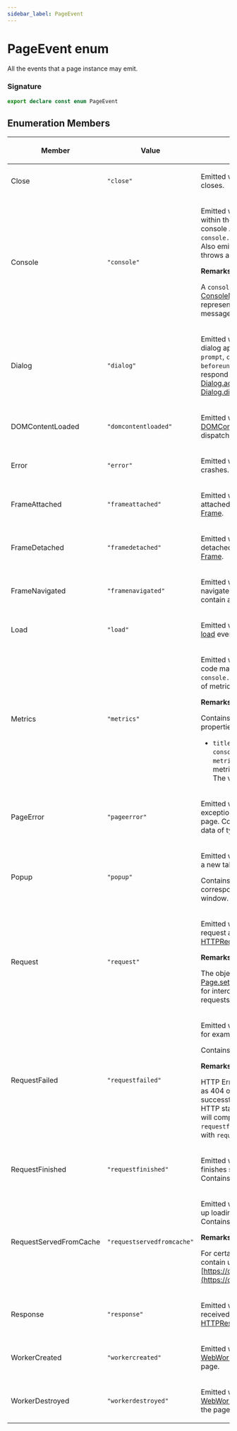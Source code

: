 ```yaml
---
sidebar_label: PageEvent
---
```


# PageEvent enum

All the events that a page instance may emit.

### Signature

```typescript
export declare const enum PageEvent
```

## Enumeration Members

<table><thead><tr><th>

Member

</th><th>

Value

</th><th>

Description

</th></tr></thead>
<tbody><tr><td>

Close

</td><td>

`"close"`

</td><td>

Emitted when the page closes.

</td></tr>
<tr><td>

Console

</td><td>

`"console"`

</td><td>

Emitted when JavaScript within the page calls one of console API methods, e.g. `console.log` or `console.dir`. Also emitted if the page throws an error or a warning.

**Remarks:**

A `console` event provides a [ConsoleMessage](./puppeteer.consolemessage.md) representing the console message that was logged.

</td></tr>
<tr><td>

Dialog

</td><td>

`"dialog"`

</td><td>

Emitted when a JavaScript dialog appears, such as `alert`, `prompt`, `confirm` or `beforeunload`. Puppeteer can respond to the dialog via [Dialog.accept()](./puppeteer.dialog.accept.md) or [Dialog.dismiss()](./puppeteer.dialog.dismiss.md).

</td></tr>
<tr><td>

DOMContentLoaded

</td><td>

`"domcontentloaded"`

</td><td>

Emitted when the JavaScript [DOMContentLoaded](https://developer.mozilla.org/en-US/docs/Web/Events/DOMContentLoaded) event is dispatched.

</td></tr>
<tr><td>

Error

</td><td>

`"error"`

</td><td>

Emitted when the page crashes. Will contain an `Error`.

</td></tr>
<tr><td>

FrameAttached

</td><td>

`"frameattached"`

</td><td>

Emitted when a frame is attached. Will contain a [Frame](./puppeteer.frame.md).

</td></tr>
<tr><td>

FrameDetached

</td><td>

`"framedetached"`

</td><td>

Emitted when a frame is detached. Will contain a [Frame](./puppeteer.frame.md).

</td></tr>
<tr><td>

FrameNavigated

</td><td>

`"framenavigated"`

</td><td>

Emitted when a frame is navigated to a new URL. Will contain a [Frame](./puppeteer.frame.md).

</td></tr>
<tr><td>

Load

</td><td>

`"load"`

</td><td>

Emitted when the JavaScript [load](https://developer.mozilla.org/en-US/docs/Web/Events/load) event is dispatched.

</td></tr>
<tr><td>

Metrics

</td><td>

`"metrics"`

</td><td>

Emitted when the JavaScript code makes a call to `console.timeStamp`. For the list of metrics see [page.metrics](./puppeteer.page.metrics.md).

**Remarks:**

Contains an object with two properties:

- `title`: the title passed to `console.timeStamp` - `metrics`: object containing metrics as key/value pairs. The values will be `number`s.

</td></tr>
<tr><td>

PageError

</td><td>

`"pageerror"`

</td><td>

Emitted when an uncaught exception happens within the page. Contains an `Error` or data of type unknown.

</td></tr>
<tr><td>

Popup

</td><td>

`"popup"`

</td><td>

Emitted when the page opens a new tab or window.

Contains a [Page](./puppeteer.page.md) corresponding to the popup window.

</td></tr>
<tr><td>

Request

</td><td>

`"request"`

</td><td>

Emitted when a page issues a request and contains a [HTTPRequest](./puppeteer.httprequest.md).

**Remarks:**

The object is readonly. See [Page.setRequestInterception()](./puppeteer.page.setrequestinterception.md) for intercepting and mutating requests.

</td></tr>
<tr><td>

RequestFailed

</td><td>

`"requestfailed"`

</td><td>

Emitted when a request fails, for example by timing out.

Contains a [HTTPRequest](./puppeteer.httprequest.md).

**Remarks:**

HTTP Error responses, such as 404 or 503, are still successful responses from HTTP standpoint, so request will complete with `requestfinished` event and not with `requestfailed`.

</td></tr>
<tr><td>

RequestFinished

</td><td>

`"requestfinished"`

</td><td>

Emitted when a request finishes successfully. Contains a [HTTPRequest](./puppeteer.httprequest.md).

</td></tr>
<tr><td>

RequestServedFromCache

</td><td>

`"requestservedfromcache"`

</td><td>

Emitted when a request ended up loading from cache. Contains a [HTTPRequest](./puppeteer.httprequest.md).

**Remarks:**

For certain requests, might contain undefined. [https://crbug.com/750469](https://crbug.com/750469)

</td></tr>
<tr><td>

Response

</td><td>

`"response"`

</td><td>

Emitted when a response is received. Contains a [HTTPResponse](./puppeteer.httpresponse.md).

</td></tr>
<tr><td>

WorkerCreated

</td><td>

`"workercreated"`

</td><td>

Emitted when a dedicated [WebWorker](https://developer.mozilla.org/en-US/docs/Web/API/Web_Workers_API) is spawned by the page.

</td></tr>
<tr><td>

WorkerDestroyed

</td><td>

`"workerdestroyed"`

</td><td>

Emitted when a dedicated [WebWorker](https://developer.mozilla.org/en-US/docs/Web/API/Web_Workers_API) is destroyed by the page.

</td></tr>
</tbody></table>
